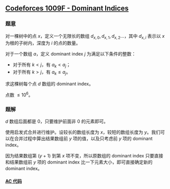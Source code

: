 ## [Codeforces 1009F - Dominant Indices](http://codeforces.com/problemset/problem/1009/F)

### 题意

对一棵树中的点 $x$，定义一个无限长的数组 $d_{x, 0}, d_{x, 1}, d_{x, 2} \dots$，其中 $d_{x, i}$ 表示以 $x$ 为根的子树内，深度为 $i$ 的点的数量。

对于一个数组 $a$，定义 dominant index $j$ 为满足以下条件的整数：
* 对于所有 $k < j$，有 $a_k < a_j$；
* 对于所有 $k > j$，有 $a_k \le a_j$。

求这棵树每个点 $d$ 数组的 dominant index。

点数 $\le 10^6$。

### 题解

$d$ 数组后面都是 0，只要维护前面非 0 的元素即可。

使用启发式合并进行维护。设较长的数组长度为 $x$，较短的数组长度为 $y$。我们可以在合并过程中算出结果数组前 $y$ 项的值，以及只考虑前 $y$ 项的 dominant index。

因为结果数组第 $(y+1)$ 到第 $x$ 项不变，所以原数组的 dominant index 只要直接和结果数组前 $y$ 项的 dominant index 比一下元素大小，即可直接确定新的 dominant index。

#### [AC 代码](https://github.com/TsReaper/Competitive-Programming/blob/master/codeforces/1009F/sol.cpp)
